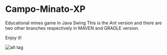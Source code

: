 Campo-Minato-XP
===============

Educational mines game in Java Swing
This is the Ant version and there are two other branches respectively in MAVEN and GRADLE version.

Enjoy it!

![alt tag](https://lh5.googleusercontent.com/-IZgpks0nFx4/UwadVWQvNJI/AAAAAAAABPk/XyUzB2AC_IM/w500-h480-no/splashScreen.jpg)
